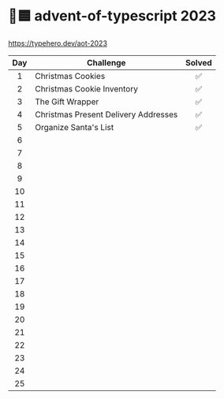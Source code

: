 # 🎄🟦 advent-of-typescript 2023

<https://typehero.dev/aot-2023>

| Day | Challenge                            | Solved |
| :-: | ------------------------------------ | :----: |
|  1  | Christmas Cookies                    |   ✅   |
|  2  | Christmas Cookie Inventory           |   ✅   |
|  3  | The Gift Wrapper                     |   ✅   |
|  4  | Christmas Present Delivery Addresses |   ✅   |
|  5  | Organize Santa's List                |   ✅   |
|  6  |                                      |        |
|  7  |                                      |        |
|  8  |                                      |        |
|  9  |                                      |        |
| 10  |                                      |        |
| 11  |                                      |        |
| 12  |                                      |        |
| 13  |                                      |        |
| 14  |                                      |        |
| 15  |                                      |        |
| 16  |                                      |        |
| 17  |                                      |        |
| 18  |                                      |        |
| 19  |                                      |        |
| 20  |                                      |        |
| 21  |                                      |        |
| 22  |                                      |        |
| 23  |                                      |        |
| 24  |                                      |        |
| 25  |                                      |        |
